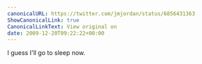 ```yaml
---
canonicalURL: https://twitter.com/jmjordan/status/6856431363
ShowCanonicalLink: true
CanonicalLinkText: View original on
date: 2009-12-20T09:22:22+00:00
---
```

I guess I'll go to sleep now.